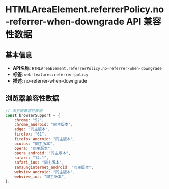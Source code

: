 # HTMLAreaElement.referrerPolicy.no-referrer-when-downgrade API 兼容性数据

## 基本信息

- **API名称**: `HTMLAreaElement.referrerPolicy.no-referrer-when-downgrade`
- **标签**: `web-features:referrer-policy`
- **描述**: no-referrer-when-downgrade

## 浏览器兼容性数据

```javascript
// 浏览器兼容性数据
const browserSupport = {
    chrome: "52",
    chrome_android: "同主版本",
    edge: "同主版本",
    firefox: "61",
    firefox_android: "同主版本",
    oculus: "同主版本",
    opera: "同主版本",
    opera_android: "同主版本",
    safari: "14.1",
    safari_ios: "同主版本",
    samsunginternet_android: "同主版本",
    webview_android: "同主版本",
    webview_ios: "同主版本",
};

```

